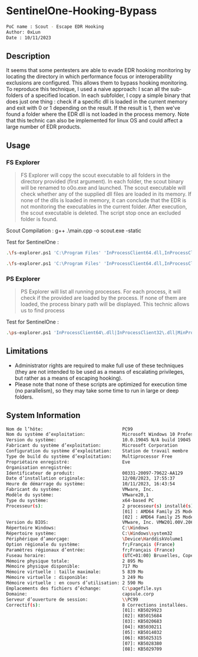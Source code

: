 # SentinelOne-Hooking-Bypass
```bash
PoC name : Scout - Escape EDR Hooking
Author: 0xLun
Date : 10/11/2023
```
## Description 

It seems that some pentesters are able to evade EDR hooking monitoring by locating the directory in which performance focus or interoperability exclusions are configured. This allows them to bypass hooking monitoring. To reproduce this technique, I used a naive approach: I scan all the sub-folders of a specified location. In each subfolder, I copy a simple binary that does just one thing : check if a specific dll is loaded in the current memory and exit with 0 or 1 depending on the result. If the result is 1, then we've found a folder where the EDR dll is not loaded in the process memory. Note that this technic can also be implemented for linux OS and could affect a large number of EDR products. 


## Usage

### FS Explorer 
> FS Explorer will copy the scout executable to all folders in the directory provided (first argument). In each folder, the scout binary will be renamed to o0o.exe and launched. The scout executable will check whether any of the supplied dll files are loaded in its memory. If none of the dlls is loaded in memory, it can conclude that the EDR is not monitoring the executables in the current folder. After execution, the scout executable is deleted. The script stop once an excluded folder is found. 

Scout Compilation : g++ .\main.cpp -o scout.exe -static

Test for SentinelOne : 
```bash
.\fs-explorer.ps1 'C:\Program Files' 'InProcessClient64.dll,InProcessClient32.dll,MinProcessClient.dll'
```
```bash
.\fs-explorer.ps1 'C:\Program Files' 'InProcessClient64.dll,InProcessClient32.dll,MinProcessClient.dll,kern3l32.dll,ntd1l.dll'  
```

### PS Explorer
> PS Explorer will list all running processes. For each process, it will check if the provided are loaded by the process. If none of them are loaded, the process binary path will be displayed. This technic allows us to find process

Test for SentinelOne : 
```bash
.\ps-explorer.ps1 'InProcessClient64\.dll|InProcessClient32\.dll|MinProcessClient\.dll|kern3l32\.dll|ntd1l\.dll' 
```

## Limitations

- Administrator rights are required to make full use of these techniques (they are not intended to be used as a means of escalating privileges, but rather as a means of escaping hooking).
- Please note that none of these scripts are optimized for execution time (no parallelism), so they may take some time to run in large or deep folders.

## System Information 

```bash
Nom de l’hôte:                              PC99
Nom du système d’exploitation:              Microsoft Windows 10 Professionnel
Version du système:                         10.0.19045 N/A build 19045
Fabricant du système d’exploitation:        Microsoft Corporation
Configuration du système d’exploitation:    Station de travail membre
Type de build du système d’exploitation:    Multiprocessor Free
Propriétaire enregistré:                    Eve
Organisation enregistrée:
Identificateur de produit:                  00331-20097-79622-AA129
Date d’installation originale:              12/08/2023, 17:55:37
Heure de démarrage du système:              10/11/2023, 16:43:54
Fabricant du système:                       VMware, Inc.
Modèle du système:                          VMware20,1
Type du système:                            x64-based PC
Processeur(s):                              2 processeur(s) installé(s).
                                            [01] : AMD64 Family 25 Model 97 Stepping 2 AuthenticAMD ~3793 MHz
                                            [02] : AMD64 Family 25 Model 97 Stepping 2 AuthenticAMD ~3793 MHz
Version du BIOS:                            VMware, Inc. VMW201.00V.20648489.B64.2210180829, 18/10/2022
Répertoire Windows:                         C:\Windows
Répertoire système:                         C:\Windows\system32
Périphérique d’amorçage:                    \Device\HarddiskVolume1
Option régionale du système:                fr;Français (France)
Paramètres régionaux d’entrée:              fr;Français (France)
Fuseau horaire:                             (UTC+01:00) Bruxelles, Copenhague, Madrid, Paris
Mémoire physique totale:                    2 895 Mo
Mémoire physique disponible:                717 Mo
Mémoire virtuelle : taille maximale:        5 839 Mo
Mémoire virtuelle : disponible:             3 249 Mo
Mémoire virtuelle : en cours d’utilisation: 2 590 Mo
Emplacements des fichiers d’échange:        C:\pagefile.sys
Domaine:                                    capsule.corp
Serveur d’ouverture de session:             \\PC99
Correctif(s):                               8 Corrections installées.
                                            [01]: KB5029923
                                            [02]: KB5015684
                                            [03]: KB5020683
                                            [04]: KB5030211
                                            [05]: KB5014032
                                            [06]: KB5025315
                                            [07]: KB5028380
                                            [08]: KB5029709

```
